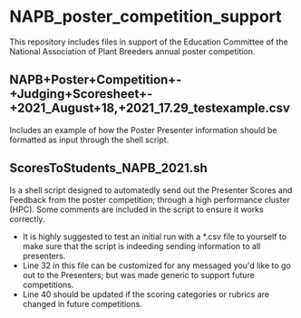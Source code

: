 # NAPB_poster_competition_support
This repository includes files in support of the Education Committee of the National Association of Plant Breeders annual poster competition.

## NAPB+Poster+Competition+-+Judging+Scoresheet+-+2021_August+18,+2021_17.29_testexample.csv
Includes an example of how the Poster Presenter information should be formatted as input through the shell script.

## ScoresToStudents_NAPB_2021.sh 
Is a shell script designed to automatedly send out the Presenter Scores and Feedback from the poster competition; through a high performance cluster (HPC). Some comments are included in the script to ensure it works correctly.

* It is highly suggested to test an initial run with a *.csv file to yourself to make sure that the script is indeeding sending information to all presenters.
* Line 32 in this file can be customized for any messaged you'd like to go out to the Presenters; but was made generic to support future competitions.
* Line 40 should be updated if the scoring categories or rubrics are changed in future competitions.
